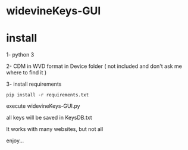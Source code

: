 # widevineKeys-GUI



# install

1- python 3 

2- CDM in WVD format in Device folder ( not included and don't ask me where to find it )

3- install requirements
```
pip install -r requirements.txt
```

execute widevineKeys-GUI.py

all keys will be saved in KeysDB.txt

It works with many websites, but not all

enjoy...
